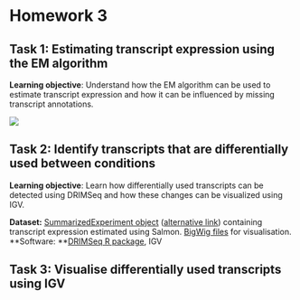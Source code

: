 # Homework 3

## Task 1: Estimating transcript expression using the EM algorithm
**Learning objective**: Understand how the EM algorithm can be used to estimate transcript expression and how it can be influenced by missing transcript annotations.

![](EM_illustration.png)<!-- -->


## Task 2: Identify transcripts that are differentially used between conditions
**Learning objective**: Learn how differentially used transcripts can be detected using DRIMSeq and how these changes can be visualized using IGV.

**Dataset:** [SummarizedExperiment object](https://www.dropbox.com/s/hwl30are5g6k3ka/salmon_SummarizedExperiment_subset.rds?dl=0) ([alternative link](https://1drv.ms/f/s!AmCRrTXF10_MgWr91VIHfVT9booG)) containing transcript expression estimated using Salmon. [BigWig files](https://1drv.ms/f/s!AmCRrTXF10_MgWr91VIHfVT9booG) for visualisation.
**Software: **[DRIMSeq R package](http://bioconductor.org/packages/release/bioc/html/DRIMSeq.html), IGV

## Task 3: Visualise differentially used transcripts using IGV




<!--stackedit_data:
eyJoaXN0b3J5IjpbMTIxNDMyMDcwOF19
-->